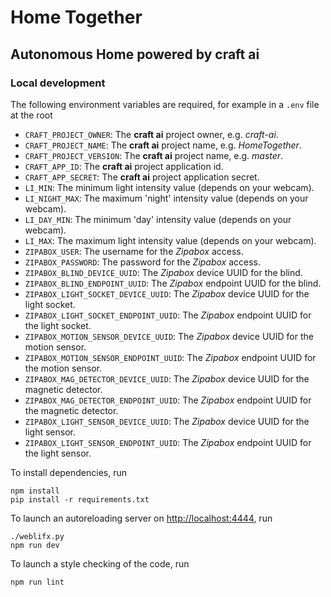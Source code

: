 # Home Together #
## Autonomous Home powered by **craft ai** ##

### Local development ###

The following environment variables are required, for example in a `.env` file at the root

- `CRAFT_PROJECT_OWNER`: The **craft ai** project owner, e.g. _craft-ai_.
- `CRAFT_PROJECT_NAME`: The **craft ai** project name, e.g. _HomeTogether_.
- `CRAFT_PROJECT_VERSION`: The **craft ai** project name, e.g. _master_.
- `CRAFT_APP_ID`: The **craft ai** project application id.
- `CRAFT_APP_SECRET`: The **craft ai** project application secret.
- `LI_MIN`: The minimum light intensity value (depends on your webcam).
- `LI_NIGHT_MAX`: The maximum 'night' intensity value (depends on your webcam).
- `LI_DAY_MIN`: The minimum 'day' intensity value (depends on your webcam).
- `LI_MAX`: The maximum light intensity value (depends on your webcam).
- `ZIPABOX_USER`: The username for the _Zipabox_ access.
- `ZIPABOX_PASSWORD`: The password for the _Zipabox_ access.
- `ZIPABOX_BLIND_DEVICE_UUID`: The _Zipabox_ device UUID for the blind.
- `ZIPABOX_BLIND_ENDPOINT_UUID`: The _Zipabox_ endpoint UUID for the blind.
- `ZIPABOX_LIGHT_SOCKET_DEVICE_UUID`: The _Zipabox_ device UUID for the light socket.
- `ZIPABOX_LIGHT_SOCKET_ENDPOINT_UUID`: The _Zipabox_ endpoint UUID for the light socket.
- `ZIPABOX_MOTION_SENSOR_DEVICE_UUID`: The _Zipabox_ device UUID for the motion sensor.
- `ZIPABOX_MOTION_SENSOR_ENDPOINT_UUID`: The _Zipabox_ endpoint UUID for the motion sensor.
- `ZIPABOX_MAG_DETECTOR_DEVICE_UUID`: The _Zipabox_ device UUID for the magnetic detector.
- `ZIPABOX_MAG_DETECTOR_ENDPOINT_UUID`: The _Zipabox_ endpoint UUID for the magnetic detector.
- `ZIPABOX_LIGHT_SENSOR_DEVICE_UUID`: The _Zipabox_ device UUID for the light sensor.
- `ZIPABOX_LIGHT_SENSOR_ENDPOINT_UUID`: The _Zipabox_ endpoint UUID for the light sensor.

To install dependencies, run

    npm install
    pip install -r requirements.txt

To launch an autoreloading server on <http://localhost:4444>, run

    ./weblifx.py
    npm run dev

To launch a style checking of the code, run

    npm run lint
